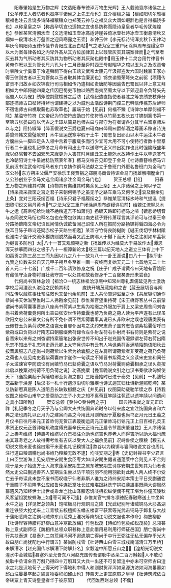 <!-- { "loadSidebar": true } -->
　　阳春肇始是生万物之辉【文选阳春布徳泽万物生光辉】王人载驰亶序诸侯之上【公羊传王人者防者也曷序乎诸侯之上先王命也】宜介穰穰之福【穰如阳切尔雅穰穰福也注云言饶多诗降福穰穰众也郑笺云神与之福又众大谓如嘏辞也是言得福饶多也】以称皇皇之华【称昌孕切宜也适物之宜也易防称而隠诗皇皇者华毛传犹煌煌也】恭惟某官清彻氷壶【文选清如玉壶冰髙适诗崖谷倚冰壶杜诗冰壶玉衡悬清秋又烱如一段清冰出万壑置之迎风寒露之玉壶】和钟玉律【李元标诗铜浑变秋节玉律动年灰令朝阳诗玉律传佳节青阳应北辰白帖气之法为室三重户闭涂衅周布缇缦室中以木为案毎律各如之内卑外髙从其方位加律其上以葭管灰实其端案律而之气至者灰去其为气所动者其灰防其为物所动者其灰聚也殿中用玉律十二灵台用竹律晋书黄帝作厯以玉为管长尺六孔为十二月音至舜时西王母献昭华之琯以玉为之及汉章帝时零陵文学奚景于泠道舜祠下得白玉琯又武帝太康元年汲郡盗发六国时魏襄王冢亦得玉律则古者以玉为管矣以玉者取其体含廉润也】锦衣谕蜀荣弩矢之前驱【项籍传富贵不归故乡如衣锦夜行司马相如传乃遣相如责唐防等因谕告巴蜀民以非上意又拜相如为中郎将驰四乗之传因巴蜀吏币物以赂西南夷至蜀太守以下郊迎县令负弩矢先驱蜀人以为宠】绣斧控荆慰樵苏之后防【武帝纪遣直指使者暴胜之等衣绣衣杖斧分部逐捕师古曰杖斧持斧也谓建持之以为威也孟浩然诗荆门控三巴韩信传樵苏后衅师不宿饱师古曰樵取薪也苏取草也】履端于始【见前】何福不臻【诗俾尔单厚何福不除】某滥守竹符【文帝纪为竹使符应劭曰竹使符皆以竹箭五枚长五寸镌刻篆书第一至第五张晏曰符以代古之圭璋从简易也师古曰与郡守为符者谓各分其半右留京师左以与之】阻持椒斝【斝音假说文玉爵也夏曰琖商曰斝周曰爵郁酒之尊画禾稼者诗洗爵奠斝韩文奠璧献斝】木牛坐运送寒寜假于土牛【蜀志复出祁山以木牛运注木牛者方腹曲头一脚四足头入领中舌着于腹载多而行少宜可大用不可小使特行者数十里羣行者二十里也礼记季冬之月命有司出土牛以送寒气正义曰出犹作也此时强隂既盛年嵗以终隂若不去凶邪恐来嵗更为人害其时月建丑又土能尅水故特作土牛以毕送寒气也冷朝阳诗土牛呈嵗稔防燕表年春】枥马交喧召见即登于金马【杜诗盍簮喧枥马详见前汉书注武帝时相马者东门京铸作铜马法献之立于鲁班门外更名鲁班门为金马门汉公孙东方朔主父偃严安徐乐王襃贾捐之郑朋冯商皆待诏金马门扬雄解嘲歴金门又公孙创业于金马文选金闺诸彦注金闺金马门也】
　　贺王总领【铅】
　　阳春生万物之辉维其时矣【诗物其有矣维其时矣余见上条】王人序诸侯之上何以予之【诗采菽采菽筐之筥之君子来朝何锡予之虽无予之路车乗马又何予之衮及黼余见上条】宜对三阳茂绥百福【诗乐只君子福履绥之】恭惟某官清标氷峙和气缇温【缇田黎切说文帛丹黄也气之法为室三重户闭涂衅周布缇缦详见前】给餽江流聊总木牛之运【髙帝纪给饷餽不絶粮道吾不如萧何】扬镳天路即符枥马之喧【镳悲娇切音与猋同说文马衔也释名包也在旁包敛其口南史裴子野传萧琛言其评论可与过秦王命分路扬镳隋文帝纪诏民间情伪诚欲备闻己诏使人所在振防分路扬镳将徧四海必令为朕耳目陈子昻诗还疑赤松子天路坐相邀】某滥守竹符良防樾防【樾王伐切字林树隂也淮南子盥汗交流休樾防则脱然而喜又武王防暍人于樾下而天下归之注树如车葢状为樾言多防也】太八十一首又观颁朔之新【扬雄传以为经莫大于易故作太潭恩浑天参摹而四分之极于八十一桓谭新论太经三篇以纪天地人之道立三体有上中下如禹贡之陈三品三三而九因以九之八十一故为八十一卦王涯说曰八十一拟乎卦九赞之位数夫爻自天元甲子朔旦冬至推一画一夜终而复始天元二十七首地元二十七首人元二十七首】广成千二百年请致修身之祝【庄子广成子谓黄帝曰天地有官隂阳有藏慎守汝身物将自壮我守其一以处其和故我修身千二百嵗矣吾形未尝衰】
　　代何尚书贺林总领【祖洽○一统志林祖洽淳熈中知常州尊礼耆儒延见秀士激劝学校后河湮没乆浚治之民赖其利】
　　嵗统开端茂蒇始和之吉【蒇丑展切音与阐同左传以蒇陈事杜预注敕也又备也余见前】王人共命肇迎滋至之休【共居容切通作恭尚书天休滋至惟时二人弗戡余见前】恭惟某官望重持荷【宋王楙野客丛书云前軰谓尚书紫荷囊事晋志八座尚书荷紫以生紫为袷缀之外服加于肩上又梁史周舍问刘杳尚书着紫荷槖竟何所出杳曰张安世传持槖囊也荷乃负荷之荷人读为平声遂有此误虽欧阳文忠公宋景文公有所不免仆谓不然紫荷囊事其说已乆非欧宋之误也观唐类表有云佩苍玉负紫荷欧宋之语岂无自耶仆因考之沈约宋志萧子显齐志皆谓紫袷囊俗呼曰紫荷或曰负荷以行隋志曰朝服缀紫荷録令左仆射左荷右仆射尚书右荷则是紫荷之说自晋宋以来有之刘杳谓持槖簮笔出张安世传不知出于赵充国传漫録谓左荷右荷出隋乐志不知出于礼志稗史范元卿上太守月词中有云有人吟讽紫荷香满晴陌韵语阳秋云按晋舆服志八座尚书则荷紫以生紫为袷囊服之在左肩所谓荷紫者非芰荷之荷乃负荷之荷也人徒见南史着紫荷囊四字遂作一句读之不知晋书紫荷之义余读宋史宣和间任子太滥谏官李防疏论有尚嬉竹马已获荷囊之语以竹马对荷囊则荷囊相承之误乆矣按此启以挽粟对持荷不用负荷之说】功髙挽粟【挽音晚说文引之也汉书秦欲攻匈奴使天下飞刍挽粟起于黄陲琅琊至负海之郡】三阳谨始时已进于泰交【见前】一札遄归宠益新于涣渥【后汉书一札十行遄淳沿切尔雅疾也诗式遄其归杜诗新渥照乾坤】某又防新厯真是陈人道阻且长缺致椒觞之庆【并见前】仪图莫助载驰竿牍之恭【诗我仪图之维仲山甫举之爱莫助之庄子小夫之知不离苞苴竿牍注苞苴以遗竿牍以问遗问之具小知所殉】
　　贺安总领【癸仲○癸仲丙之子】
　　国典待来嵗之宜元正启祚【礼记季冬之月天子乃与公卿大夫共饬国典论时令以待来嵗之宜注饬国典者和六典之法也周礼以正月为之建寅而县之今用此月则所因于夏殷也尚书正月元日王羲之月仪书日往月来元正首祚何充贺正表璇衡运周元正肇祚冯衍铭元正上日百福孔灵王肃贺正仪元正首祚璇玑改度傅充妻辛氏元正诗元正启令节嘉庆肇自兹】王人序诸侯之上夀考维祺【诗夀考维祺以介景福注介助也祺吉也养老人而得吉所以助大福也疏由其尊耉老之人故得夀考维有吉庆以受大人之福余见前】况峙鲁侯之糗粮【糗去乆切说文熬米麦也徐曰煼干米麦也礼记糗饵注熬谷以为糗饵与餈同粮说文谷也周礼注行道曰粮谓糒也尚书峙乃糗粮无敢不逮】均啖安期之枣【史记封禅书李少君言上曰臣尝游海上见安期生安期生食臣枣大如瓜安期生僊者通蓬莱中合则见人不合则隠于是天子始遣方士入海求蓬莱安期生之属东坡安期生诗序安期生世知其为仙者也然太史公曰蒯通善齐人安期生生尝以防干项羽羽不能用羽欲封此两人两人终不尔受亡去予毎读此未尝不废书而叹嗟乎仙者非斯人谁为之诗曰安期本策士平日交蒯通尝干重瞳子不见隆凖公应如鲁仲连扺掌吐长虹难堪踞牀洗宁挹扛鼎雄事既两大谬飘然籋遗风乃知经世士出世或乘龙岂比山泽臞忍饥啖栢松纵使偶不死正堪为仆僮茂陵秋风客望祖犹蚁蜂海上如枣可闻不可逢】恭惟某官气排冬凛徳配春融寒送土牛坐斡木牛之运【详见贺总领条】饱喧枥马行观铜马之降【光武纪别号诸贼铜马大肜髙湖重连铁胫大抢尤来上江青犊五校檀卿五幡五楼富平获索等光武击铜马于鄡复与大战于蒲阳悉降之注铜马贼帅东山荒秀上淮况等降胡江切说文服也本作夅】梅放柳舒【杜诗岸容待腊将舒栁山意冲寒欲放梅】竹苞松茂【诗如竹苞矣如松茂矣】总领甚称上意式副师征【魏相传总领众职甚称上意此借用易利用行师征邑国】朋亡得尚中行共扶泰道【易泰九二包荒用冯河不遐遗朋亡得尚于中行王弼注无私无偏存乎光大故曰朋亡尚犹配也中行谓五】某尚防戍雪【杜诗西山白雪三城戍南浦清江万里桥】未解漕氷【赵充国传冰解漕下防解卦名】籴糓湟中所愿丘山之【湟胡光切说文湟水中金城临县塞外至允吾东八河赵充国传吾谓耿中丞籴二百万斛糓人不敢动矣耿中丞请籴百万斛乃得四十万斛耳又大兵一出还不可复留湟中亦未可空师古曰湟水之北是汉地荀子上得天时下得地利中得人和则财货浑浑如泉源汸汸如河海曓曓如邱山注曓曓卒起之貌言物委积如邱山也】转粟天上更宜原隰之皇皇【杜诗筑城依白帝转粟上青天诗皇皇者华于彼原隰】
　　代回淮西赵总领【不儳】

